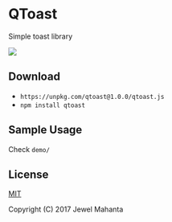 # QToast
Simple toast library

![](https://i.imgur.com/CYdn38P.gif)

## Download
* `https://unpkg.com/qtoast@1.0.0/qtoast.js`
* `npm install qtoast`

## Sample Usage
Check `demo/`

## License
[MIT](https://github.com/lap00zza/qtoast/blob/master/LICENSE)

Copyright (C) 2017 Jewel Mahanta
